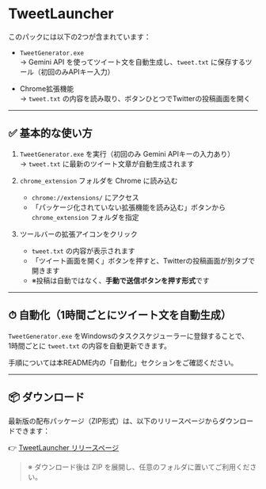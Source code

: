 # TweetLauncher

このパックには以下の2つが含まれています：

- `TweetGenerator.exe`  
  → Gemini API を使ってツイート文を自動生成し、`tweet.txt` に保存するツール（初回のみAPIキー入力）

- Chrome拡張機能  
  → `tweet.txt` の内容を読み取り、ボタンひとつでTwitterの投稿画面を開く

---

## ✅ 基本的な使い方

1. `TweetGenerator.exe` を実行（初回のみ Gemini APIキーの入力あり）  
   → `tweet.txt` に最新のツイート文章が自動生成されます

2. `chrome_extension` フォルダを Chrome に読み込む  
   - `chrome://extensions/` にアクセス  
   - 「パッケージ化されていない拡張機能を読み込む」ボタンから `chrome_extension` フォルダを指定

3. ツールバーの拡張アイコンをクリック  
   - `tweet.txt` の内容が表示されます  
   - 「ツイート画面を開く」ボタンを押すと、Twitterの投稿画面が別タブで開きます  
   - ※投稿は自動ではなく、**手動で送信ボタンを押す形式**です

---

## ⏱ 自動化（1時間ごとにツイート文を自動生成）

`TweetGenerator.exe` をWindowsのタスクスケジューラーに登録することで、  
1時間ごとに `tweet.txt` の内容を自動更新できます。

手順については本README内の「自動化」セクションをご確認ください。

---

## 📦 ダウンロード

最新版の配布パッケージ（ZIP形式）は、以下のリリースページからダウンロードできます：

👉 [TweetLauncher リリースページ](https://github.com/DaitaiOK/TweetLauncher/releases/latest)

> ※ ダウンロード後は ZIP を展開し、任意のフォルダに置いてご利用ください。
